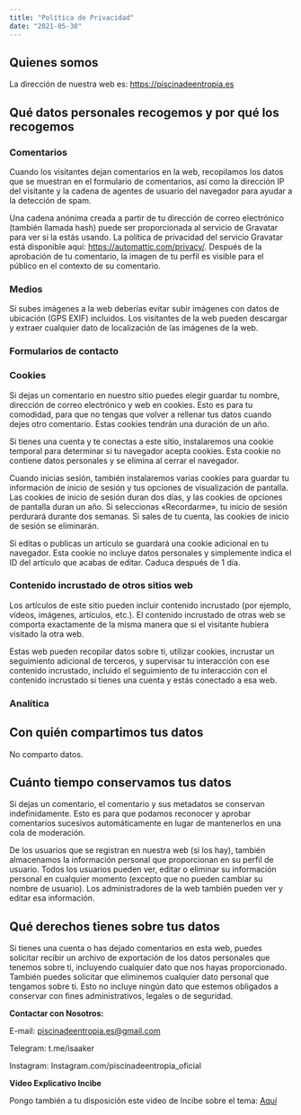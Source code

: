 ```yaml
---
title: "Política de Privacidad"
date: "2021-05-30"
---
```


## Quienes somos

La dirección de nuestra web es: https://piscinadeentropia.es

## Qué datos personales recogemos y por qué los recogemos

### Comentarios

Cuando los visitantes dejan comentarios en la web, recopilamos los datos que se muestran en el formulario de comentarios, así como la dirección IP del visitante y la cadena de agentes de usuario del navegador para ayudar a la detección de spam.

Una cadena anónima creada a partir de tu dirección de correo electrónico (también llamada hash) puede ser proporcionada al servicio de Gravatar para ver si la estás usando. La política de privacidad del servicio Gravatar está disponible aquí: https://automattic.com/privacy/. Después de la aprobación de tu comentario, la imagen de tu perfil es visible para el público en el contexto de su comentario.

### Medios

Si subes imágenes a la web deberías evitar subir imágenes con datos de ubicación (GPS EXIF) incluidos. Los visitantes de la web pueden descargar y extraer cualquier dato de localización de las imágenes de la web.

### Formularios de contacto

### Cookies

Si dejas un comentario en nuestro sitio puedes elegir guardar tu nombre, dirección de correo electrónico y web en cookies. Esto es para tu comodidad, para que no tengas que volver a rellenar tus datos cuando dejes otro comentario. Estas cookies tendrán una duración de un año.

Si tienes una cuenta y te conectas a este sitio, instalaremos una cookie temporal para determinar si tu navegador acepta cookies. Esta cookie no contiene datos personales y se elimina al cerrar el navegador.

Cuando inicias sesión, también instalaremos varias cookies para guardar tu información de inicio de sesión y tus opciones de visualización de pantalla. Las cookies de inicio de sesión duran dos días, y las cookies de opciones de pantalla duran un año. Si seleccionas «Recordarme», tu inicio de sesión perdurará durante dos semanas. Si sales de tu cuenta, las cookies de inicio de sesión se eliminarán.

Si editas o publicas un artículo se guardará una cookie adicional en tu navegador. Esta cookie no incluye datos personales y simplemente indica el ID del artículo que acabas de editar. Caduca después de 1 día.

### Contenido incrustado de otros sitios web

Los artículos de este sitio pueden incluir contenido incrustado (por ejemplo, vídeos, imágenes, artículos, etc.). El contenido incrustado de otras web se comporta exactamente de la misma manera que si el visitante hubiera visitado la otra web.

Estas web pueden recopilar datos sobre ti, utilizar cookies, incrustar un seguimiento adicional de terceros, y supervisar tu interacción con ese contenido incrustado, incluido el seguimiento de tu interacción con el contenido incrustado si tienes una cuenta y estás conectado a esa web.

### Analítica

## Con quién compartimos tus datos

No comparto datos.

## Cuánto tiempo conservamos tus datos

Si dejas un comentario, el comentario y sus metadatos se conservan indefinidamente. Esto es para que podamos reconocer y aprobar comentarios sucesivos automáticamente en lugar de mantenerlos en una cola de moderación.

De los usuarios que se registran en nuestra web (si los hay), también almacenamos la información personal que proporcionan en su perfil de usuario. Todos los usuarios pueden ver, editar o eliminar su información personal en cualquier momento (excepto que no pueden cambiar su nombre de usuario). Los administradores de la web también pueden ver y editar esa información.

## Qué derechos tienes sobre tus datos

Si tienes una cuenta o has dejado comentarios en esta web, puedes solicitar recibir un archivo de exportación de los datos personales que tenemos sobre ti, incluyendo cualquier dato que nos hayas proporcionado. También puedes solicitar que eliminemos cualquier dato personal que tengamos sobre ti. Esto no incluye ningún dato que estemos obligados a conservar con fines administrativos, legales o de seguridad.

**Contactar con Nosotros:**

E-mail: piscinadeentropia.es@gmail.com

Telegram: t.me/isaaker

Instagram: Instagram.com/piscinadeentropia\_oficial

**Vídeo Explicativo Incibe**

Pongo también a tu disposición este video de Incibe sobre el tema: [Aquí](https://youtu.be/WluUlbDVRkg)
